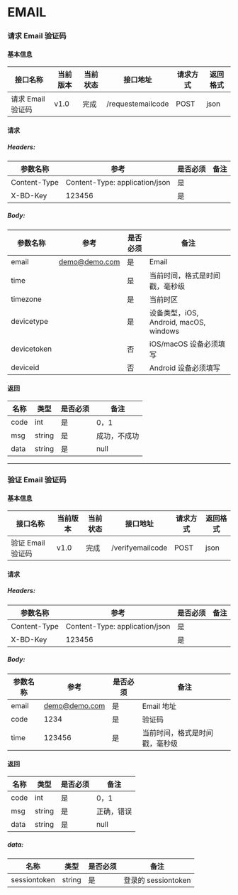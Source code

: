 # EMAIL 

### 请求 Email 验证码

#### 基本信息

| 接口名称 | 当前版本 | 当前状态 | 接口地址 | 请求方式 | 返回格式 |
|---|---|---|---|---|---|
| 请求 Email 验证码 | v1.0 | 完成 | /requestemailcode | POST | json |

#### 请求

##### Headers:

| 参数名称 | 参考 | 是否必须 | 备注 |
|---|---|---|---|
| Content-Type | Content-Type: application/json | 是 |  |
| X-BD-Key | 123456 | 是 |  |

##### Body:

| 参数名称 | 参考 | 是否必须 | 备注 |
|---|---|---|---|
| email | demo@demo.com | 是 | Email |
| time |  | 是 | 当前时间，格式是时间戳，毫秒级 |
| timezone |  | 是 | 当前时区 |
| devicetype |  | 是 | 设备类型，iOS, Android, macOS, windows |
| devicetoken |  | 否 | iOS/macOS 设备必须填写 |
| deviceid |  | 否 | Android 设备必须填写  |

#### 返回

| 名称 | 类型 | 是否必须 | 备注 |
|---|---|---|---|
| code | int | 是 | 0，1 |
| msg | string | 是 | 成功，不成功 |
| data | string | 是 | null |

---

### 验证 Email 验证码

#### 基本信息

| 接口名称 | 当前版本 | 当前状态 | 接口地址 | 请求方式 | 返回格式 |
|---|---|---|---|---|---|
| 验证 Email 验证码 | v1.0 | 完成 | /verifyemailcode | POST | json |

#### 请求

##### Headers:

| 参数名称 | 参考 | 是否必须 | 备注 |
|---|---|---|---|
| Content-Type | Content-Type: application/json | 是 |  |
| X-BD-Key | 123456 | 是 |  |

##### Body:

| 参数名称 | 参考 | 是否必须 | 备注 |
|---|---|---|---|
| email | demo@demo.com | 是 | Email 地址 |
| code | 1234 | 是 | 验证码 |
| time | 123456 | 是 | 当前时间，格式是时间戳，毫秒级 |

#### 返回

| 名称 | 类型 | 是否必须 | 备注 |
|---|---|---|---|
| code | int | 是 | 0，1 |
| msg | string | 是 | 正确，错误 |
| data | string | 是 | null |

##### data:

| 名称 | 类型 | 是否必须 | 备注 |
|---|---|---|---|
| sessiontoken | string | 是 | 登录的 sessiontoken |
